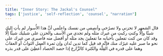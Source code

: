 ```yaml
---
title: "Inner Story: The Jackal's Counsel"
tags: ['justice', 'self-reflection', 'counsel', "narration"]
---
```


 قال الشعهر لا تحزني ولا تصرُخي وأنصِفي من نفسك واعلَمي أنَّ هذا الأُسوار لم يأتِ إليك شيئًا وإلَّا وكنتِ ركبتِ من غيرك مثلَه ولم تجدي من الأسف والحزن على شبليك شيئًا إلَّا وقد كان من كنت تفعلين بأحبابه ما تفعلينَ يجد مثلَه أو أفضل منه فاصبري من غيرك على نحو ما صبر عليه غيرُك منك فإنَّه قد قيل كما تدين تُدان وإن ثمرة العمل الثوابُ أو العقابُ وهما على قدره في القِلَّة والكثرة كالزَّارع إذا حصد الحصاد أُعطِيَ على قدر بذره
